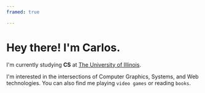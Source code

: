 ```yaml
---
framed: true

---
```


# Hey there! I'm Carlos.

I'm currently studying **CS** at [The University of Illinois](https://cs.illinois.edu/). 

I'm interested in the intersections of Computer Graphics, Systems, and Web technologies. You can also find me playing `video games` or reading `books`.